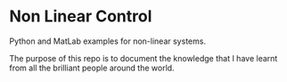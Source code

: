 # Non Linear Control
Python and MatLab examples for non-linear systems.

The purpose of this repo is to document the knowledge that I have learnt from all the brilliant people around the world.
